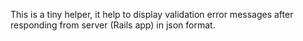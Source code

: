 This is a tiny helper, it help to display validation error messages after responding from server (Rails app) in json format.